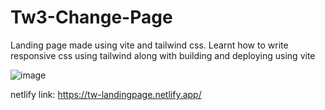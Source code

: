 # Tw3-Change-Page

Landing page made using vite and tailwind css.
Learnt how to write responsive css using tailwind along with building and deploying using vite

![image](https://user-images.githubusercontent.com/56508036/188167010-1fe89ed8-5aea-4ce6-b4cb-80916dd3a512.png)


netlify link: https://tw-landingpage.netlify.app/
